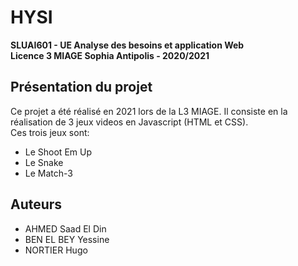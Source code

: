 # HYSI
**SLUAI601 - UE Analyse des besoins et application Web**  
**Licence 3 MIAGE Sophia Antipolis - 2020/2021**  

## Présentation du projet
Ce projet a été réalisé en 2021 lors de la L3 MIAGE. Il consiste en la réalisation de 3 jeux videos en Javascript (HTML et CSS).  
Ces trois jeux sont:  
+ Le Shoot Em Up   
+ Le Snake  
+ Le Match-3   


## Auteurs
+ AHMED Saad El Din
+ BEN EL BEY Yessine
+ NORTIER Hugo
